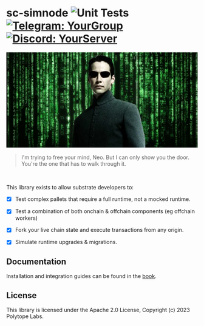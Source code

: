 # sc-simnode ![Unit Tests](https://github.com/polytope-labs/sc-simnode/actions/workflows/ci.yml/badge.svg) [![Telegram: YourGroup](https://img.shields.io/badge/-Telegram-blue?style=flat-square&logo=Telegram&logoColor=white&link=https://t.me/YourGroup)](https://t.me/sc_simnode) [![Discord: YourServer](https://img.shields.io/badge/-Discord-7289DA?style=flat-square&logo=Discord&logoColor=white&link=https://discord.gg/YourServer)](https://discord.gg/2vbPnFwg8h)

![alt text](./assets/neo.webp)

> I'm trying to free your mind, Neo. But I can only show you the door. You're the one that has to walk through it.

<br />

This library exists to allow substrate developers to:
 - [x] Test complex pallets that require a full runtime, not a mocked runtime.
 - [x] Test a combination of both onchain & offchain components (eg offchain workers)
 - [x] Fork your live chain state and execute transactions from any origin.
 - [x] Simulate runtime upgrades & migrations.


## Documentation

Installation and integration guides can be found in the [book](https://simnode.polytope.technology).

## License

This library is licensed under the Apache 2.0 License, Copyright (c) 2023 Polytope Labs.